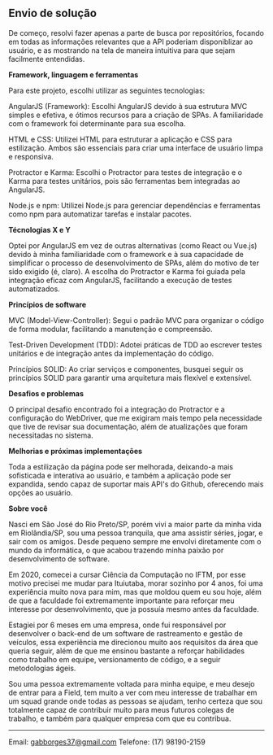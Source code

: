 ## Envio de solução

De começo, resolvi fazer apenas a parte de busca por repositórios, focando em todas as informações relevantes que a API poderiam disponiblizar ao usuário, e as mostrando na tela de maneira intuitiva para que sejam facilmente entendidas.

**Framework, linguagem e ferramentas**

Para este projeto, escolhi utilizar as seguintes tecnologias:

AngularJS (Framework): Escolhi AngularJS devido à sua estrutura MVC simples e efetiva, e ótimos recursos para a criação de SPAs. A familiaridade com o framework foi determinante para sua escolha.

HTML e CSS: Utilizei HTML para estruturar a aplicação e CSS para estilização. Ambos são essenciais para criar uma interface de usuário limpa e responsiva.

Protractor e Karma: Escolhi o Protractor para testes de integração e o Karma para testes unitários, pois são ferramentas bem integradas ao AngularJS.

Node.js e npm: Utilizei Node.js para gerenciar dependências e ferramentas como npm para automatizar tarefas e instalar pacotes.

**Técnologias X e Y**

Optei por AngularJS em vez de outras alternativas (como React ou Vue.js) devido à minha familiaridade com o framework e à sua capacidade de simplificar o processo de desenvolvimento de SPAs, além do motivo de ter sido exigido (é, claro). A escolha do Protractor e Karma foi guiada pela integração eficaz com AngularJS, facilitando a execução de testes automatizados.

**Princípios de software**

MVC (Model-View-Controller): Segui o padrão MVC para organizar o código de forma modular, facilitando a manutenção e compreensão.

Test-Driven Development (TDD): Adotei práticas de TDD ao escrever testes unitários e de integração antes da implementação do código.

Princípios SOLID: Ao criar serviços e componentes, busquei seguir os princípios SOLID para garantir uma arquitetura mais flexível e extensível.

**Desafios e problemas**

O principal desafio encontrado foi a integração do Protractor e a configuração do WebDriver, que me exigiram mais tempo pela necessidade que tive de revisar sua documentação, além de atualizações que foram necessitadas no sistema.

**Melhorias e próximas implementações**

Toda a estilização da página pode ser melhorada, deixando-a mais sofisticada e interativa ao usuário, e também a aplicação pode ser expandida, sendo capaz de suportar mais API's do Github, oferecendo mais opções ao usuário.

**Sobre você**

Nasci em São José do Rio Preto/SP, porém vivi a maior parte da minha vida em Riolândia/SP, sou uma pessoa tranquila, que ama assistir séries, jogar, e sair com os amigos. Desde pequeno sempre me envolvi diretamente com o mundo da informática, o que acabou trazendo minha paixão por desenvolvimento de software.

Em 2020, comecei a cursar Ciência da Computação no IFTM, por esse motivo precisei me mudar para Ituiutaba, morar sozinho por 4 anos, foi uma experiência muito nova para mim, mas que moldou quem eu sou hoje, além de que a faculdade foi extremamente importante para reforçar meu interesse por desenvolvimento, que ja possuía mesmo antes da faculdade. 

Estagiei por 6 meses em uma empresa, onde fui responsável por desenvolver o back-end de um software de rastreamento e gestão de veículos, essa experiência me direcionou muito aos requisitos da área que queria seguir, além de que me ensinou bastante a reforçar habilidades como trabalho em equipe, versionamento de código, e a seguir metodologias ágeis.

Sou uma pessoa extremamente voltada para minha equipe, e meu desejo de entrar para a Field, tem muito a ver com meu interesse de trabalhar em um squad grande onde todas as pessoas se ajudam, tenho certeza que sou totalmente capaz de contribuir muito para meus futuros colegas de trabalho, e também para qualquer empresa com que eu contribua.

---

Email: gabborges37@gmail.com
Telefone: (17) 98190-2159



